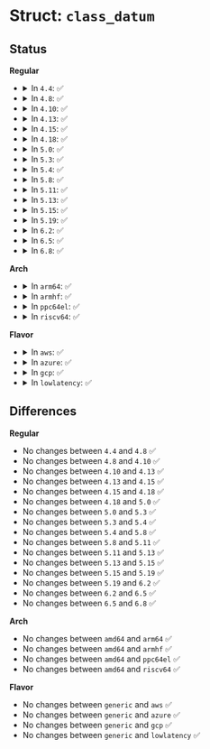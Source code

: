 # Struct: <code>class_datum</code>

## Status
<b>Regular</b>
<ul>
<li>
<details>
<summary>In <code>4.4</code>: ✅</summary>

```c
struct class_datum {
    u32 value;
    char *comkey;
    struct common_datum *comdatum;
    struct symtab permissions;
    struct constraint_node *constraints;
    struct constraint_node *validatetrans;
    char default_user;
    char default_role;
    char default_type;
    char default_range;
};
```
</details>
</li>
<li>
<details>
<summary>In <code>4.8</code>: ✅</summary>

```c
struct class_datum {
    u32 value;
    char *comkey;
    struct common_datum *comdatum;
    struct symtab permissions;
    struct constraint_node *constraints;
    struct constraint_node *validatetrans;
    char default_user;
    char default_role;
    char default_type;
    char default_range;
};
```
</details>
</li>
<li>
<details>
<summary>In <code>4.10</code>: ✅</summary>

```c
struct class_datum {
    u32 value;
    char *comkey;
    struct common_datum *comdatum;
    struct symtab permissions;
    struct constraint_node *constraints;
    struct constraint_node *validatetrans;
    char default_user;
    char default_role;
    char default_type;
    char default_range;
};
```
</details>
</li>
<li>
<details>
<summary>In <code>4.13</code>: ✅</summary>

```c
struct class_datum {
    u32 value;
    char *comkey;
    struct common_datum *comdatum;
    struct symtab permissions;
    struct constraint_node *constraints;
    struct constraint_node *validatetrans;
    char default_user;
    char default_role;
    char default_type;
    char default_range;
};
```
</details>
</li>
<li>
<details>
<summary>In <code>4.15</code>: ✅</summary>

```c
struct class_datum {
    u32 value;
    char *comkey;
    struct common_datum *comdatum;
    struct symtab permissions;
    struct constraint_node *constraints;
    struct constraint_node *validatetrans;
    char default_user;
    char default_role;
    char default_type;
    char default_range;
};
```
</details>
</li>
<li>
<details>
<summary>In <code>4.18</code>: ✅</summary>

```c
struct class_datum {
    u32 value;
    char *comkey;
    struct common_datum *comdatum;
    struct symtab permissions;
    struct constraint_node *constraints;
    struct constraint_node *validatetrans;
    char default_user;
    char default_role;
    char default_type;
    char default_range;
};
```
</details>
</li>
<li>
<details>
<summary>In <code>5.0</code>: ✅</summary>

```c
struct class_datum {
    u32 value;
    char *comkey;
    struct common_datum *comdatum;
    struct symtab permissions;
    struct constraint_node *constraints;
    struct constraint_node *validatetrans;
    char default_user;
    char default_role;
    char default_type;
    char default_range;
};
```
</details>
</li>
<li>
<details>
<summary>In <code>5.3</code>: ✅</summary>

```c
struct class_datum {
    u32 value;
    char *comkey;
    struct common_datum *comdatum;
    struct symtab permissions;
    struct constraint_node *constraints;
    struct constraint_node *validatetrans;
    char default_user;
    char default_role;
    char default_type;
    char default_range;
};
```
</details>
</li>
<li>
<details>
<summary>In <code>5.4</code>: ✅</summary>

```c
struct class_datum {
    u32 value;
    char *comkey;
    struct common_datum *comdatum;
    struct symtab permissions;
    struct constraint_node *constraints;
    struct constraint_node *validatetrans;
    char default_user;
    char default_role;
    char default_type;
    char default_range;
};
```
</details>
</li>
<li>
<details>
<summary>In <code>5.8</code>: ✅</summary>

```c
struct class_datum {
    u32 value;
    char *comkey;
    struct common_datum *comdatum;
    struct symtab permissions;
    struct constraint_node *constraints;
    struct constraint_node *validatetrans;
    char default_user;
    char default_role;
    char default_type;
    char default_range;
};
```
</details>
</li>
<li>
<details>
<summary>In <code>5.11</code>: ✅</summary>

```c
struct class_datum {
    u32 value;
    char *comkey;
    struct common_datum *comdatum;
    struct symtab permissions;
    struct constraint_node *constraints;
    struct constraint_node *validatetrans;
    char default_user;
    char default_role;
    char default_type;
    char default_range;
};
```
</details>
</li>
<li>
<details>
<summary>In <code>5.13</code>: ✅</summary>

```c
struct class_datum {
    u32 value;
    char *comkey;
    struct common_datum *comdatum;
    struct symtab permissions;
    struct constraint_node *constraints;
    struct constraint_node *validatetrans;
    char default_user;
    char default_role;
    char default_type;
    char default_range;
};
```
</details>
</li>
<li>
<details>
<summary>In <code>5.15</code>: ✅</summary>

```c
struct class_datum {
    u32 value;
    char *comkey;
    struct common_datum *comdatum;
    struct symtab permissions;
    struct constraint_node *constraints;
    struct constraint_node *validatetrans;
    char default_user;
    char default_role;
    char default_type;
    char default_range;
};
```
</details>
</li>
<li>
<details>
<summary>In <code>5.19</code>: ✅</summary>

```c
struct class_datum {
    u32 value;
    char *comkey;
    struct common_datum *comdatum;
    struct symtab permissions;
    struct constraint_node *constraints;
    struct constraint_node *validatetrans;
    char default_user;
    char default_role;
    char default_type;
    char default_range;
};
```
</details>
</li>
<li>
<details>
<summary>In <code>6.2</code>: ✅</summary>

```c
struct class_datum {
    u32 value;
    char *comkey;
    struct common_datum *comdatum;
    struct symtab permissions;
    struct constraint_node *constraints;
    struct constraint_node *validatetrans;
    char default_user;
    char default_role;
    char default_type;
    char default_range;
};
```
</details>
</li>
<li>
<details>
<summary>In <code>6.5</code>: ✅</summary>

```c
struct class_datum {
    u32 value;
    char *comkey;
    struct common_datum *comdatum;
    struct symtab permissions;
    struct constraint_node *constraints;
    struct constraint_node *validatetrans;
    char default_user;
    char default_role;
    char default_type;
    char default_range;
};
```
</details>
</li>
<li>
<details>
<summary>In <code>6.8</code>: ✅</summary>

```c
struct class_datum {
    u32 value;
    char *comkey;
    struct common_datum *comdatum;
    struct symtab permissions;
    struct constraint_node *constraints;
    struct constraint_node *validatetrans;
    char default_user;
    char default_role;
    char default_type;
    char default_range;
};
```
</details>
</li>
</ul>
<b>Arch</b>
<ul>
<li>
<details>
<summary>In <code>arm64</code>: ✅</summary>

```c
struct class_datum {
    u32 value;
    char *comkey;
    struct common_datum *comdatum;
    struct symtab permissions;
    struct constraint_node *constraints;
    struct constraint_node *validatetrans;
    char default_user;
    char default_role;
    char default_type;
    char default_range;
};
```
</details>
</li>
<li>
<details>
<summary>In <code>armhf</code>: ✅</summary>

```c
struct class_datum {
    u32 value;
    char *comkey;
    struct common_datum *comdatum;
    struct symtab permissions;
    struct constraint_node *constraints;
    struct constraint_node *validatetrans;
    char default_user;
    char default_role;
    char default_type;
    char default_range;
};
```
</details>
</li>
<li>
<details>
<summary>In <code>ppc64el</code>: ✅</summary>

```c
struct class_datum {
    u32 value;
    char *comkey;
    struct common_datum *comdatum;
    struct symtab permissions;
    struct constraint_node *constraints;
    struct constraint_node *validatetrans;
    char default_user;
    char default_role;
    char default_type;
    char default_range;
};
```
</details>
</li>
<li>
<details>
<summary>In <code>riscv64</code>: ✅</summary>

```c
struct class_datum {
    u32 value;
    char *comkey;
    struct common_datum *comdatum;
    struct symtab permissions;
    struct constraint_node *constraints;
    struct constraint_node *validatetrans;
    char default_user;
    char default_role;
    char default_type;
    char default_range;
};
```
</details>
</li>
</ul>
<b>Flavor</b>
<ul>
<li>
<details>
<summary>In <code>aws</code>: ✅</summary>

```c
struct class_datum {
    u32 value;
    char *comkey;
    struct common_datum *comdatum;
    struct symtab permissions;
    struct constraint_node *constraints;
    struct constraint_node *validatetrans;
    char default_user;
    char default_role;
    char default_type;
    char default_range;
};
```
</details>
</li>
<li>
<details>
<summary>In <code>azure</code>: ✅</summary>

```c
struct class_datum {
    u32 value;
    char *comkey;
    struct common_datum *comdatum;
    struct symtab permissions;
    struct constraint_node *constraints;
    struct constraint_node *validatetrans;
    char default_user;
    char default_role;
    char default_type;
    char default_range;
};
```
</details>
</li>
<li>
<details>
<summary>In <code>gcp</code>: ✅</summary>

```c
struct class_datum {
    u32 value;
    char *comkey;
    struct common_datum *comdatum;
    struct symtab permissions;
    struct constraint_node *constraints;
    struct constraint_node *validatetrans;
    char default_user;
    char default_role;
    char default_type;
    char default_range;
};
```
</details>
</li>
<li>
<details>
<summary>In <code>lowlatency</code>: ✅</summary>

```c
struct class_datum {
    u32 value;
    char *comkey;
    struct common_datum *comdatum;
    struct symtab permissions;
    struct constraint_node *constraints;
    struct constraint_node *validatetrans;
    char default_user;
    char default_role;
    char default_type;
    char default_range;
};
```
</details>
</li>
</ul>

## Differences
<b>Regular</b>
<ul>
<li>
No changes between <code>4.4</code> and <code>4.8</code> ✅
</li>
<li>
No changes between <code>4.8</code> and <code>4.10</code> ✅
</li>
<li>
No changes between <code>4.10</code> and <code>4.13</code> ✅
</li>
<li>
No changes between <code>4.13</code> and <code>4.15</code> ✅
</li>
<li>
No changes between <code>4.15</code> and <code>4.18</code> ✅
</li>
<li>
No changes between <code>4.18</code> and <code>5.0</code> ✅
</li>
<li>
No changes between <code>5.0</code> and <code>5.3</code> ✅
</li>
<li>
No changes between <code>5.3</code> and <code>5.4</code> ✅
</li>
<li>
No changes between <code>5.4</code> and <code>5.8</code> ✅
</li>
<li>
No changes between <code>5.8</code> and <code>5.11</code> ✅
</li>
<li>
No changes between <code>5.11</code> and <code>5.13</code> ✅
</li>
<li>
No changes between <code>5.13</code> and <code>5.15</code> ✅
</li>
<li>
No changes between <code>5.15</code> and <code>5.19</code> ✅
</li>
<li>
No changes between <code>5.19</code> and <code>6.2</code> ✅
</li>
<li>
No changes between <code>6.2</code> and <code>6.5</code> ✅
</li>
<li>
No changes between <code>6.5</code> and <code>6.8</code> ✅
</li>
</ul>
<b>Arch</b>
<ul>
<li>
No changes between <code>amd64</code> and <code>arm64</code> ✅
</li>
<li>
No changes between <code>amd64</code> and <code>armhf</code> ✅
</li>
<li>
No changes between <code>amd64</code> and <code>ppc64el</code> ✅
</li>
<li>
No changes between <code>amd64</code> and <code>riscv64</code> ✅
</li>
</ul>
<b>Flavor</b>
<ul>
<li>
No changes between <code>generic</code> and <code>aws</code> ✅
</li>
<li>
No changes between <code>generic</code> and <code>azure</code> ✅
</li>
<li>
No changes between <code>generic</code> and <code>gcp</code> ✅
</li>
<li>
No changes between <code>generic</code> and <code>lowlatency</code> ✅
</li>
</ul>
